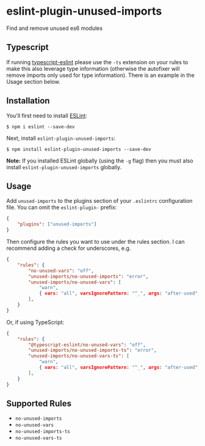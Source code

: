 # eslint-plugin-unused-imports

Find and remove unused es6 modules

## Typescript

If running [typescript-eslint](https://github.com/typescript-eslint/typescript-eslint) please use the `-ts`
extension on your rules to make this also leverage type information (otherwise the autofixer will remove
imports only used for type information). There is an example in the Usage section below.

## Installation

You'll first need to install [ESLint](http://eslint.org):

```
$ npm i eslint --save-dev
```

Next, install `eslint-plugin-unused-imports`:

```
$ npm install eslint-plugin-unused-imports --save-dev
```

**Note:** If you installed ESLint globally (using the `-g` flag) then you must also install `eslint-plugin-unused-imports` globally.

## Usage

Add `unused-imports` to the plugins section of your `.eslintrc` configuration file. You can omit the `eslint-plugin-` prefix:

```json
{
	"plugins": ["unused-imports"]
}
```

Then configure the rules you want to use under the rules section. I can recommend adding a check for underscores, e.g.

```json
{
	"rules": {
		"no-unused-vars": "off",
		"unused-imports/no-unused-imports": "error",
		"unused-imports/no-unused-vars": [
			"warn",
			{ vars: "all", varsIgnorePattern: "^_", args: "after-used", argsIgnorePattern: "^_" },
		],
	}
}
```

Or, if using TypeScript:

```json
{
	"rules": {
		"@typescript-eslint/no-unused-vars": "off",
		"unused-imports/no-unused-imports-ts": "error",
		"unused-imports/no-unused-vars-ts": [
			"warn",
			{ vars: "all", varsIgnorePattern: "^_", args: "after-used", argsIgnorePattern: "^_" },
		],
	}
}
```

## Supported Rules

- `no-unused-imports`
- `no-unused-vars`
- `no-unused-imports-ts`
- `no-unused-vars-ts`
